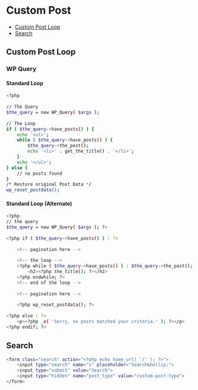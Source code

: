 # Custom Post

*   [Custom Post Loop](https://github.com/LoraRyssia/good-wordpress/tree/master/custom-post#Custom-Post-Loop)
*   [Search](https://github.com/LoraRyssia/good-wordpress/tree/master/custom-post#Search)


## Custom Post Loop

### WP Query
#### Standard Loop
``` bash
<?php
 
// The Query
$the_query = new WP_Query( $args );
 
// The Loop
if ( $the_query->have_posts() ) {
    echo '<ul>';
    while ( $the_query->have_posts() ) {
        $the_query->the_post();
        echo '<li>' . get_the_title() . '</li>';
    }
    echo '</ul>';
} else {
    // no posts found
}
/* Restore original Post Data */
wp_reset_postdata();
```

#### Standard Loop (Alternate)

``` bash
<?php 
// the query
$the_query = new WP_Query( $args ); ?>
 
<?php if ( $the_query->have_posts() ) : ?>
 
    <!-- pagination here -->
 
    <!-- the loop -->
    <?php while ( $the_query->have_posts() ) : $the_query->the_post(); ?>
        <h2><?php the_title(); ?></h2>
    <?php endwhile; ?>
    <!-- end of the loop -->
 
    <!-- pagination here -->
 
    <?php wp_reset_postdata(); ?>
 
<?php else : ?>
    <p><?php _e( 'Sorry, no posts matched your criteria.' ); ?></p>
<?php endif; ?>
```

## Search

``` bash
<form class="search" action="<?php echo home_url( '/' ); ?>">
    <input type="search" name="s" placeholder="Search&hellip;">
    <input type="submit" value="Search">
    <input type="hidden" name="post_type" value="custom-post-type">
</form>
```






